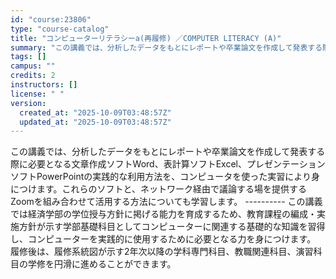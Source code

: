 ```yaml
---
id: "course:23806"
type: "course-catalog"
title: "コンピューターリテラシーa(再履修) ／COMPUTER LITERACY (A)"
summary: "この講義では、分析したデータをもとにレポートや卒業論文を作成して発表する際に必要となる文章作成ソフトWord、表計算ソフトExcel、プレゼンテーションソフトPowerPointの実践的な利用方法を、コンピュータを使った実習により身につけま…"
tags: []
campus: ""
credits: 2
instructors: []
license: " "
version:
  created_at: "2025-10-09T03:48:57Z"
  updated_at: "2025-10-09T03:48:57Z"
---
```


この講義では、分析したデータをもとにレポートや卒業論文を作成して発表する際に必要となる文章作成ソフトWord、表計算ソフトExcel、プレゼンテーションソフトPowerPointの実践的な利用方法を、コンピュータを使った実習により身につけます。これらのソフトと、ネットワーク経由で議論する場を提供するZoomを組み合わせて活用する方法についても学習します。 ---------- この講義では経済学部の学位授与方針に掲げる能力を育成するため、教育課程の編成・実施方針が示す学部基礎科目としてコンピューターに関連する基礎的な知識を習得し、コンピューターを実践的に使用するために必要となる力を身につけます。 履修後は、履修系統図が示す2年次以降の学科専門科目、教職関連科目、演習科目の学修を円滑に進めることができます。
